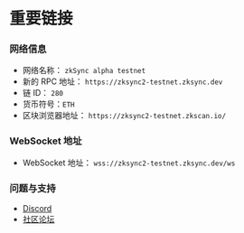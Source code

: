 # 重要链接

### 网络信息

- 网络名称： `zkSync alpha testnet`
- 新的 RPC 地址： `https://zksync2-testnet.zksync.dev`
- 链 ID： `280`
- 货币符号：`ETH`
- 区块浏览器地址： `https://zksync2-testnet.zkscan.io/`

### WebSocket 地址

- WebSocket 地址： `wss://zksync2-testnet.zksync.dev/ws`

### 问题与支持

- [Discord](https://discord.gg/px2aR7w)
- [社区论坛](https://community.zksync.io/)
